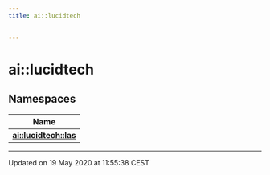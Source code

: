 ```yaml
---
title: ai::lucidtech


---
```


# ai::lucidtech









## Namespaces

| Name           |
| -------------- |
| **[ai::lucidtech::las](Namespaces/namespaceai_1_1lucidtech_1_1las.md)**  |














-------------------------------

Updated on 19 May 2020 at 11:55:38 CEST